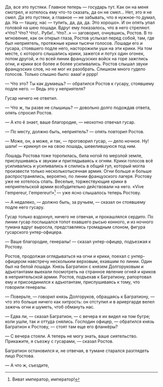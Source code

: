 Да, все это пустяки. Главное теперь — государь тут. Как он на меня смотрел, и хотелось ему что-то сказать, да он не смел… Нет, это я не смел. Да это пустяки, а главное — не забывать, что я нужное-то думал, да. На — ташку, нас — тупить, да, да, да. Это хорошо». И он опять упал головой на шею лошади. Вдруг ему показалось, что в него стреляют. «Что? Что? Что!.. Руби!.. Что?..» — заговорил, очнувшись, Ростов. В то мгновение, как он открыл глаза, Ростов услыхал перед собой, там, где был неприятель, протяжные крики тысячи голосов. Лошади его и гусара, стоявшего подле него, насторожили уши на эти крики. На том месте, с которого слышались крики, зажегся и потух один огонек, потом другой, и по всей линии французских войск на горе зажглись огни, и крики все более и более усиливались. Ростов слышал звуки французских слов, но не мог их разобрать. Слишком много гудело голосов. Только слышно было: аааа! и рррр!

— Что это? Ты как думаешь? — обратился Ростов к гусару, стоявшему подле него. — Ведь это у неприятеля?

Гусар ничего не ответил.

— Что ж, ты разве не слышишь? — довольно долго подождав ответа, опять спросил Ростов.

— А кто ё знает, ваше благородие, — неохотно отвечал гусар.

— По месту, должно быть, неприятель? — опять повторил Ростов.

— Може, он, а може, и так, — проговорил гусар, — дело ночное. Ну! шали! — крикнул он на свою лошадь, шевелившуюся под ним.

Лошадь Ростова тоже торопилась, била ногой по мерзлой земле, прислушиваясь к звукам и приглядываясь к огням. Крики голосов всё усиливались и усиливались я слились в общий гул, который могла произвести только несколькотысячная армия. Огни больше и больше распространялись, вероятно, по линии французского лагеря. Ростову уже не хотелось спать. Веселые, торжествующие крики в неприятельской армии возбудительно действовали на него. «Vive l'empereur, l'empereur!»[^353] — уже ясно слышалось теперь Ростову.

— А недалеко, — должно быть, за ручьем, — сказал он стоявшему подле него гусару.

Гусар только вздохнул, ничего не отвечая, и прокашлялся сердито. По линии гусар послышался топот ехавшего рысью конного, и из ночного тумана вдруг выросла, представляясь громадным слоном, фигура гусарского унтер-офицера.

— Ваше благородие, генералы! — сказал унтер-офицер, подъезжая к Ростову.

Ростов, продолжая оглядываться на огни и крики, поехал с унтер-офицером навстречу нескольким верховым, ехавшим по линии. Один был на белой лошади. Князь Багратион с князем Долгоруковым и адъютантами выехали посмотреть на странное явление огней и криков в неприятельской армии. Ростов, подъехав к Багратиону, рапортовал ему и присоединился к адъютантам, прислушиваясь к тому, что говорили генералы.

— Поверьте, — говорил князь Долгоруков, обращаясь к Багратиону, — что это больше ничего как хитрость: он отступил и в ариергарде велел зажечь огни и шуметь, чтоб обмануть нас.

— Едва ли, — сказал Багратион, — с вечера я их видел на том бугре; коли ушли, так и оттуда снялись. Господин офицер, — обратился князь Багратион к Ростову, — стоят там еще его фланкёры?

— С вечера стояли. А теперь не могу знать, ваше сиятельство. Прикажите, я съезжу с гусарами, — сказал Ростов.

Багратион остановился и, не отвечая, в тумане старался разглядеть лицо Ростова.

— А что ж, съездите,

[^353]: Виват император, император!